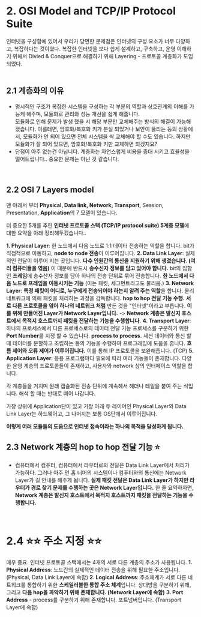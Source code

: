 # 2. OSI Model and TCP/IP Protocol Suite

인터넷을 구성함에 있어서 우리가 당면한 문제점은 인터넷의 구성 요소가 너무 다양하고, 복잡하다는 것이였다. 복잡한 인터넷을 보다 쉽게 설계하고, 구축하고, 운영 이해하기 위해서 Divied & Conquer으로 해결하기 위해 Layering - 프로토콜 계층화가 도입되었다.    
<br/>

## 2.1 계층화의 이유
- 명시적인 구조가 복잡한 시스템을 구성하는 각 부분의 역할과 상호관계의 이해를 가능케 해주며, 모듈화로 관리와 성능 개선을 쉽게 해줍니다.   
모듈화로 인해 문제가 발생 했을 시 해당 부분만 교체해주는 방식의 해결이 가능해졌습니다. 이를테면, 암호화/복호화 키가 분실 되었거나 보안이 뚫리는 등의 상황에서, 모듈화가 안 되어 있으면 전체 시스템을 싹 교체해야 할 수도 있습니다. 하지만 모듈화가 잘 되어 있으면, 암호화/복호화 키만 교체하면 되겠지요?    
- 단점이 아주 없는건 아닙니다. 계층화는 자연스럽게 비용을 증대 시키고 효율성을 떨어트립니다.. 중요한 문제는 아닌 것 같습니다.    
<br/>


## 2.2 OSI 7 Layers model
맨 아래서 부터 **Physical, Data link, Network, Transport**, Session, Presentation, **Application**의 7 모델이 있습니다.

더 중요한 5개를 추린 **인터넷 프로토콜 스택 (TCP/IP protocol suite) 5계층 모델**에 대한 요약을 아래 정리해두겠습니다..
<br/>

**1. Physical Layer**: 한 노드에서 다음 노드로 1:1 데이터 전송하는 역할을 합니다. bit가 직접적으로 이동하고, **node to node 전송**이 이루어집니다.
**2. Data Link Layer**: 실제적인 전달이 이루어 지는 곳입니다. **다수 인원간의 통신을 지원하기 위해 생겼습니다. (여러 컴퓨터들을 엮음)** 이 때문에 반드시 **송수신자 정보를 담고 있어야 합니다.** bit의 집합인 **프레임**에 송수산자 정보를 담아 하나의 전송 단위로 묶어 전송합니다. **한 노드에서 다음 노드로 프레임을 이동시키는 기능** (이는 패킷, 세그먼트라고도 불리움.)
**3. Network Layer**: **특정 패킷이 어디로, 누구에게 전송되어야 하는지 알려 주는 역할**을 합니다. 물리 네트워크에 의해 패킷을 처리하는 과정을 감독합니다. **hop to hop 전달 기능 수행.** **서로 다른 프로토콜을 엮어 하나의 네트워크 처럼** 만든 것을 "인터넷"이라고 부릅니다. **이를 위해 만들어진 Layer가 Network Layer입니다.** -> **Network 계층은 발신지 호스트에서 목적지 호스트까지 패킷을 전달하는 기능을 수행합니다.**
**4. Transport Layer**: 하나의 프로세스에서 다른 프로세스로의 데이터 전달 기능 프로세스를 구분하기 위한 **Port Number**를 지정 할 수 있습니다. **process to process.** 세션 데이터와 통신 할 때 데이터를 분할하고 조립하는 등의 기능을 수행하여 프로그래밍에 도움을 줍니다. **흐름 제어와 오류 제어가 이루어집니다.** 이를 통해 IP 프로토콜을 보완해줍니다. (TCP)
**5. Application Layer**: 응용 프로그램마다 필요에 따라 여러 기능들이 존재합니다. 다양한 운영 계층의 프로토콜들이 존재하고, 사용자와 network 상의 인터페이스 역할을 합니다.

각 계층들을 거치며 원래 캡슐화된 전송 단위에 계속헤서 헤더나 테일을 붙여 주는 식입니다. 해석 할 때는 반대로 뗴어 나갑니다.

가장 상위에 Application단이 있고 가장 아래 두 레이어인 Physical Layer와 Data Link Layer는 하드웨어고, 그 나머지는 보통 OS단에서 이루어집니다.

**이렇게 여러 모듈들의 도움으로 인터넷 접속이라는 하나의 목적을 달성하게 됩니다.**

## 2.3 Network 계층의 hop to hop 전달 기능 ⭐
- 컴퓨터에서 컴퓨터, 컴퓨터에서 라우터로의 전달은 Data Link Layer에서 처리가 가능하다. 그러나 아주 먼 홉 너머의 시스템이나 컴퓨터와의 통신에는 Network Layer가 길 안내를 해주게 됩니다. **실제 패킷 전달은 Data Link Layer가 하지만 라우터가 경로 찾기 문제를 수행하는 곳은 Network Layer입니다.** 한 줄 요약하자면, **Network 계층은 발신지 호스트에서 목적지 호스트까지 패킷을 전달하는 기능을 수행합니다.**

<br/>

# 2.4 ⭐⭐ 주소 지정 ⭐⭐
매우 중요. 인터넷 프로토콜 스택에서는 4개의 서로 다른 계층의 주소가 사용됩니다.
**1. Physical Address**: 노드간의 실제적인 데이터 전송을 위해 필요한 주소입니다. (Physical, Data Link Layer에 속함)
**2. Logical Address**: 주소체계가 서로 다른 네트워크를 통합하기 위한 **스케일러블한 통합 주소 체계**입니다. 상대방을 구분하기 위해, 그리고 **다음 hop을 파악하기 위해 존재합니다. (Network Layer에 속함)**
**3. Port Address** - process를 구분하기 위해 존재합니다. 포트넘버입니다. (Transport Layer에 속함)
